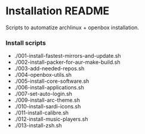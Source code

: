 # Installation README #

Scripts to automatize archlinux + openbox installation.

### Install scripts ###

* ./001-install-fastest-mirrors-and-update.sh
* ./002-install-packer-for-aur-make-build.sh
* ./003-add-needed-repos.sh
* ./004-openbox-utils.sh
* ./005-install-core-software.sh
* ./006-install-applications.sh
* ./007-set-auto-login.sh
* ./009-install-arc-theme.sh
* ./010-install-sardi-icons.sh
* ./011-install-calibre.sh
* ./012-install-music-players.sh
* ./013-install-zsh.sh